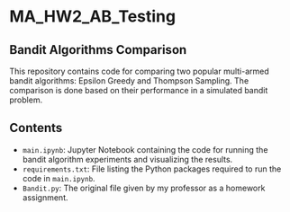 # MA_HW2_AB_Testing

## Bandit Algorithms Comparison

This repository contains code for comparing two popular multi-armed bandit algorithms: Epsilon Greedy and Thompson Sampling. The comparison is done based on their performance in a simulated bandit problem.

## Contents

- `main.ipynb`: Jupyter Notebook containing the code for running the bandit algorithm experiments and visualizing the results.
- `requirements.txt`: File listing the Python packages required to run the code in `main.ipynb`.
- `Bandit.py`: The original file given by my professor as a homework assignment.


